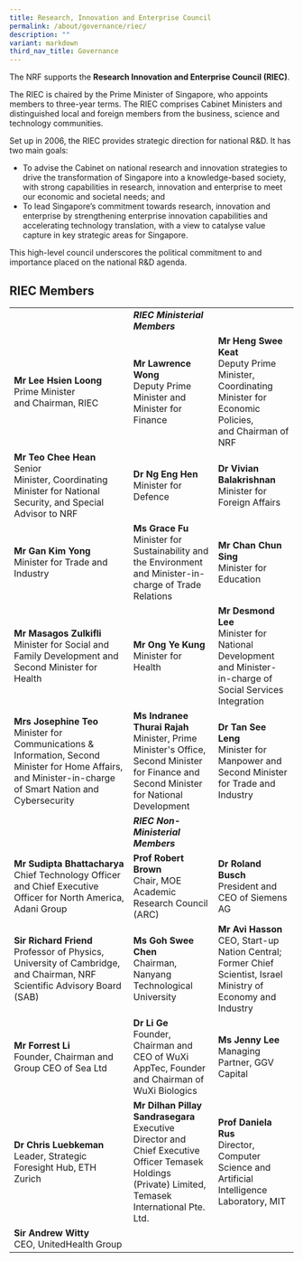 ```yaml
---
title: Research, Innovation and Enterprise Council
permalink: /about/governance/riec/
description: ""
variant: markdown
third_nav_title: Governance
---
```

The NRF supports the **Research Innovation and Enterprise Council (RIEC)**.

The RIEC is chaired by the Prime Minister of Singapore, who appoints members to three-year terms. The RIEC comprises Cabinet Ministers and distinguished local and foreign members from the business, science and technology communities.

Set up in 2006, the RIEC provides strategic direction for national R&amp;D. It has two main goals:

* To advise the Cabinet on national research and innovation strategies to drive the transformation of Singapore into a knowledge-based society, with strong capabilities in research, innovation and enterprise to meet our economic and societal needs; and
* To lead Singapore’s commitment towards research, innovation and enterprise by strengthening enterprise innovation capabilities and accelerating technology translation, with a view to catalyse value capture in key strategic areas for Singapore.

This high-level council underscores the political commitment to and importance placed on the national R&amp;D agenda.

## RIEC Members ##

| | |  |
| -------- | -------- | -------- |
||***RIEC Ministerial Members***
| **Mr Lee Hsien Loong** <br>Prime Minister and&nbsp;Chairman, RIEC | **Mr Lawrence Wong** <br>Deputy Prime Minister and Minister for Finance | **Mr Heng Swee Keat** <br>Deputy Prime Minister,&nbsp; Coordinating Minister for Economic Policies, and&nbsp;Chairman of NRF |
| **Mr Teo Chee Hean** <br>Senior Minister,&nbsp;Coordinating Minister for&nbsp;National Security, and&nbsp;Special Advisor to NRF | **Dr Ng Eng Hen** <br>Minister for Defence | **Dr&nbsp;Vivian Balakrishnan**<br>Minister for Foreign Affairs
| **Mr Gan Kim Yong**<br>Minister for Trade and Industry | **Ms Grace Fu**<br>Minister for Sustainability and the Environment and Minister-in-charge of Trade Relations |**Mr Chan Chun Sing**<br>Minister for Education
| **Mr Masagos Zulkifli**<br> Minister for Social and Family Development and Second Minister for Health | **Mr Ong Ye Kung**<br>Minister for Health | **Mr Desmond Lee**<br>Minister for National Development and Minister-in-charge of Social Services Integration
| **Mrs Josephine Teo** <br>Minister for Communications &amp; Information, Second Minister for Home Affairs, and Minister-in-charge of Smart Nation and Cybersecurity | **Ms Indranee Thurai Rajah** <br>Minister, Prime Minister's Office, Second Minister for Finance and Second Minister for National Development |**Dr Tan See Leng**<br>Minister for Manpower and Second Minister for Trade and Industry
||***RIEC Non-Ministerial Members***|
|**Mr Sudipta Bhattacharya**<br>Chief Technology Officer and Chief Executive Officer for North America, Adani Group | **Prof Robert Brown**<br>Chair, MOE Academic Research Council (ARC) | **Dr Roland Busch**<br>President and CEO of Siemens AG
| **Sir Richard Friend** <br>Professor of Physics, University of Cambridge, and Chairman, NRF Scientific Advisory Board (SAB) | **Ms Goh Swee Chen**<br>Chairman, Nanyang Technological University | **Mr Avi Hasson**<br> CEO, Start-up Nation Central; Former Chief Scientist, Israel Ministry of Economy and Industry | **Mr Hsieh Fu Hua**<br>Chairman, National University of Singapore | **Mr Koh Boon Hwee**<br>Chairman, Altara Ventures
| **Mr Forrest Li**<br>Founder, Chairman and Group CEO of Sea Ltd | **Dr Li Ge** <br>Founder, Chairman and CEO of WuXi AppTec, Founder and Chairman of WuXi Biologics | **Ms Jenny Lee**<br>Managing Partner, GGV Capital
| **Dr Chris Luebkeman**<br> Leader, Strategic Foresight Hub, ETH Zurich | **Mr Dilhan Pillay Sandrasegara**<br>Executive Director and Chief Executive Officer Temasek Holdings (Private) Limited, Temasek International Pte. Ltd. | **Prof Daniela Rus** <br> Director, Computer Science and Artificial Intelligence Laboratory, MIT
| **Sir Andrew Witty**<br>CEO, UnitedHealth Group